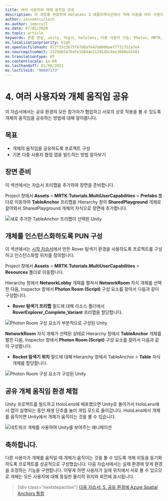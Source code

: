 ```yaml
---
title: 여러 사용자와 개체 움직임 공유
description: 이 과정을 완료하여 HoloLens 2 애플리케이션에서 개체 이동을 여러 사용자와 공유하는 방법을 알아봅니다.
author: jessemcculloch
ms.author: jemccull
ms.date: 07/01/2020
ms.topic: article
keywords: 혼합 현실, unity, 자습서, hololens, 다중 사용자 기능, Photon, MRTK, mixed reality toolkit, UWP, Azure spatial anchors
ms.localizationpriority: high
ms.openlocfilehash: 872f33c3675f67d8afe47b0006aeff731751a7e4
ms.sourcegitcommit: 2329db5a76dfe1b844e21291dbc8ee3888ed1b81
ms.translationtype: HT
ms.contentlocale: ko-KR
ms.lasthandoff: 01/08/2021
ms.locfileid: "98007173"
---
```

# <a name="4-sharing-object-movements-with-multiple-users"></a>4. 여러 사용자와 개체 움직임 공유

이 자습서에서는 공유 환경의 모든 참가자가 협업하고 서로의 상호 작용을 볼 수 있도록 개체의 움직임을 공유하는 방법에 대해 알아봅니다.

## <a name="objectives"></a>목표

* 개체의 움직임을 공유하도록 프로젝트 구성
* 기본 다중 사용자 협업 앱을 빌드하는 방법 알아보기

## <a name="preparing-the-scene"></a>장면 준비

이 섹션에서는 자습서 프리팹을 추가하여 장면을 준비합니다.

Project 창에서 **Assets** > **MRTK.Tutorials.MultiUserCapabilities** > **Prefabs** 폴더로 이동하여 **TableAnchor** 프리팹을 Hierarchy 창의 **SharedPlayground** 개체로 끌어와서 SharedPlayground 개체의 자식으로 장면에 추가합니다.

![새로 추가한 TableAnchor 프리팹이 선택된 Unity](images/mr-learning-sharing/sharing-04-section1-step1-1.png)

## <a name="configuring-pun-to-instantiate-the-objects"></a>개체를 인스턴스화하도록 PUN 구성

이 섹션에서는 [시작 자습서](mr-learning-base-01.md)에서 만든 Rover 탐색기 환경을 사용하도록 프로젝트를 구성하고 인스턴스화할 위치를 정의합니다.

Project 창에서 **Assets** > **MRTK.Tutorials.MultiUserCapabilities** > **Resources** 폴더로 이동합니다.

Hierarchy 창에서 **NetworkLobby** 개체를 펼쳐서 **NetworkRoom** 자식 개체를 선택한 다음, Inspector 창에서 **Photon Room (Script)** 구성 요소를 찾아서 다음과 같이 구성합니다.

* **Rover 탐색기 프리팹** 필드에 대해 리소스 폴더에서 **RoverExplorer_Complete_Variant** 프리팹을 할당합니다.

![Photon Room 구성 요소가 부분적으로 구성된 Unity](images/mr-learning-sharing/sharing-04-section2-step1-1.png)

**NetworkRoom** 자식 개체가 선택된 상태로 Hierarchy 창에서 **TableAnchor** 개체를 펼친 다음, Inspector 창에서 **Photon Room (Script)** 구성 요소를 찾아서 다음과 같이 구성합니다.

* **Rocket 탐색기 위치** 필드에 대해 Hierarchy 창에서 TableAnchor > **Table** 자식 개체를 할당합니다.

![Photon Room 구성 요소가 구성된 Unity](images/mr-learning-sharing/sharing-04-section2-step1-2.png)

## <a name="trying-the-experience-with-shared-object-movement"></a>공유 개체 움직임 환경 체험

Unity 프로젝트를 빌드하고 HoloLens에 배포했으면 Unity로 돌아가서 HoloLens에서 앱이 실행되는 동안 재생 단추를 눌러 게임 모드로 들어갑니다. HoloLens에서 개체를 움직이면 Unity에서 개체가 움직이는 것을 볼 수 있습니다.

![네트워크 개체를 사용하여 Unity를 보여주는 애니메이션](images/mr-learning-sharing/sharing-04-section3-step1-1.gif)

## <a name="congratulations"></a>축하합니다.

다른 사용자가 개체를 움직일 때 개체가 움직이는 것을 볼 수 있도록 개체 이동을 동기화하도록 프로젝트를 성공적으로 구성했습니다. 다음 자습서에서는 실제 환경에 맞게 환경을 조정하는 기능을 구현합니다. 이렇게 하면 사용자가 실제 위치에서 서로 볼 수 있으므로 개체는 모든 사용자에 대해 동일한 물리적 위치와 회전에 표시됩니다.

> [!div class="nextstepaction"]
> [다음 자습서: 5. 공유 환경에 Azure Spatial Anchors 통합](mr-learning-sharing-05.md)
